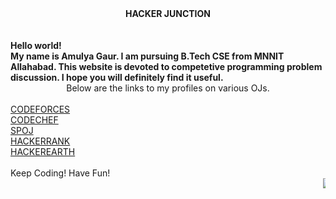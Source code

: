 <html>
<head>

<body background = "http://3.bp.blogspot.com/-CUAFtSo8bNM/VWnS7gzLYsI/AAAAAAAABiw/JVM4LymkKns/s1600/18.-Blog-Photography-Tips-Tricks-Backgrounds-Props.png">
<b><center>HACKER JUNCTION</center><br></b>
<b><br>Hello world!<br>My name is Amulya Gaur. I am pursuing B.Tech CSE from MNNIT Allahabad. This website is devoted to competetive programming problem discussion. I hope you will definitely find it useful.<br></b>
<center>Below are the links to my profiles on various OJs.</center><br>
<a href = "http://codeforces.com/profile/amulyagaur111">CODEFORCES</a>
<br>
<a href = "https://www.codechef.com/users/amulyagaur111">CODECHEF</a>
<br>
<a href = "http://www.spoj.com/users/amulyagaur">SPOJ</a>
<br>
<a href = "https://www.hackerrank.com/God_Speed">HACKERRANK</a>
<br>
<a href = "https://www.hackerearth.com/@GodSpeed">HACKEREARTH</a>
</body>
<br><br>
Keep Coding! Have Fun!

<br>
<marquee><img src = "http://code.emc.com/images/code_icon.png"></marquee>
</head>
</html>
